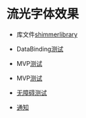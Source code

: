 # 流光字体效果

* 库文件[shimmerlibrary](shimmerlibrary)

* DataBinding[测试](app/src/main/java/com/example/test/DataBingActivity.kt)

* MVP[测试](app/src/main/java/com/example/test/MVPTestActivity.kt)
* MVP[测试](app/src/main/java/com/example/test/MVPTestActivity.kt)
* [无障碍测试](app/src/main/java/com/example/test/service/MyAccessibilityService.kt)
* [通知](app/src/main/java/com/example/test/NotificationActivity.kt)

